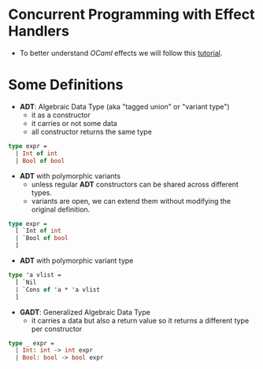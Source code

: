 # Concurrent Programming with Effect Handlers

- To better understand *OCaml* effects we will follow this [tutorial](https://github.com/ocaml-multicore/ocaml-effects-tutorial?tab=readme-ov-file).

# Some Definitions

- **ADT**: Algebraic Data Type (aka "tagged union" or "variant type")
    - it as a constructor
    - it carries or not some data
    - all constructor returns the same type
```ocaml
type expr =
  | Int of int
  | Bool of bool
```

- **ADT** with polymorphic variants
    - unless regular **ADT** constructors can be shared across different types.
    - variants are open, we can extend them without modifying the original
    definition.
```ocaml
type expr =
  [ `Int of int
  | `Bool of bool
  ]
```

- **ADT** with polymorphic variant type
```ocaml
type 'a vlist =
  [ `Nil
  | `Cons of 'a * 'a vlist
  ]
```

- **GADT**: Generalized Algebraic Data Type
    - it carries a data but also a return value so it returns a different type per constructor
```ocaml
type _ expr =
  | Int: int -> int expr
  | Bool: bool -> bool expr
```
